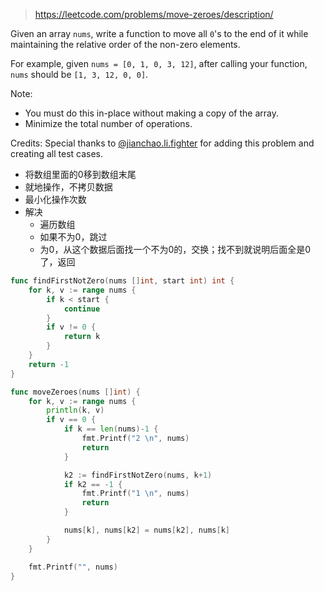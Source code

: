 > https://leetcode.com/problems/move-zeroes/description/

Given an array `nums`, write a function to move all `0`'s to the end of it while maintaining the relative order of the non-zero elements.

For example, given `nums = [0, 1, 0, 3, 12]`, after calling your function, `nums` should be `[1, 3, 12, 0, 0]`.

Note:
- You must do this in-place without making a copy of the array.
- Minimize the total number of operations.

Credits:
Special thanks to [@jianchao.li.fighter](https://leetcode.com/discuss/user/jianchao.li.fighter) for adding this problem and creating all test cases.

- 将数组里面的0移到数组末尾
- 就地操作，不拷贝数据
- 最小化操作次数
- 解决
  - 遍历数组
  - 如果不为0，跳过
  - 为0，从这个数据后面找一个不为0的，交换；找不到就说明后面全是0了，返回

```go
func findFirstNotZero(nums []int, start int) int {
	for k, v := range nums {
		if k < start {
			continue
		}
		if v != 0 {
			return k
		}
	}
	return -1
}

func moveZeroes(nums []int) {
	for k, v := range nums {
		println(k, v)
		if v == 0 {
			if k == len(nums)-1 {
				fmt.Printf("2 \n", nums)
				return
			}

			k2 := findFirstNotZero(nums, k+1)
			if k2 == -1 {
				fmt.Printf("1 \n", nums)
				return
			}

			nums[k], nums[k2] = nums[k2], nums[k]
		}
	}

	fmt.Printf("", nums)
}
```